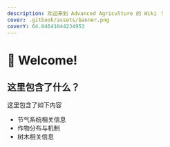 ```yaml
---
description: 欢迎来到 Advanced Agriculture 的 Wiki ！
cover: .gitbook/assets/banner.png
coverY: 64.04641044234953
---
```


# 🌿 Welcome!

## 这里包含了什么？

这里包含了如下内容

* 节气系统相关信息
* 作物分布与机制
* 树木相关信息

